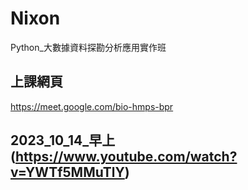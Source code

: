 # Nixon
Python_大數據資料探勘分析應用實作班

## 上課網頁
https://meet.google.com/bio-hmps-bpr

## 2023_10_14_早上 (https://www.youtube.com/watch?v=YWTf5MMuTlY)
